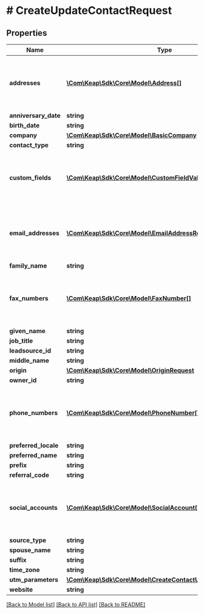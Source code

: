 # # CreateUpdateContactRequest

## Properties

Name | Type | Description | Notes
------------ | ------------- | ------------- | -------------
**addresses** | [**\Com\Keap\Sdk\Core\Model\Address[]**](Address.md) | If an empty array is specified, all existing values will be removed. | [optional]
**anniversary_date** | **string** |  | [optional]
**birth_date** | **string** |  | [optional]
**company** | [**\Com\Keap\Sdk\Core\Model\BasicCompany**](BasicCompany.md) |  | [optional]
**contact_type** | **string** |  | [optional]
**custom_fields** | [**\Com\Keap\Sdk\Core\Model\CustomFieldValue[]**](CustomFieldValue.md) | If an empty array is specified, all existing values will be removed. | [optional]
**email_addresses** | [**\Com\Keap\Sdk\Core\Model\EmailAddressRequest[]**](EmailAddressRequest.md) | If an empty array is specified, all existing values will be removed. | [optional]
**family_name** | **string** |  | [optional]
**fax_numbers** | [**\Com\Keap\Sdk\Core\Model\FaxNumber[]**](FaxNumber.md) | If an empty array is specified, all existing values will be removed. | [optional]
**given_name** | **string** |  | [optional]
**job_title** | **string** |  | [optional]
**leadsource_id** | **string** |  | [optional]
**middle_name** | **string** |  | [optional]
**origin** | [**\Com\Keap\Sdk\Core\Model\OriginRequest**](OriginRequest.md) |  | [optional]
**owner_id** | **string** |  | [optional]
**phone_numbers** | [**\Com\Keap\Sdk\Core\Model\PhoneNumber[]**](PhoneNumber.md) | If an empty array is specified, all existing values will be removed. | [optional]
**preferred_locale** | **string** |  | [optional]
**preferred_name** | **string** |  | [optional]
**prefix** | **string** |  | [optional]
**referral_code** | **string** |  | [optional]
**social_accounts** | [**\Com\Keap\Sdk\Core\Model\SocialAccount[]**](SocialAccount.md) | If an empty array is specified, all existing values will be removed. | [optional]
**source_type** | **string** |  | [optional]
**spouse_name** | **string** |  | [optional]
**suffix** | **string** |  | [optional]
**time_zone** | **string** |  | [optional]
**utm_parameters** | [**\Com\Keap\Sdk\Core\Model\CreateContactUtmPropertiesRequest**](CreateContactUtmPropertiesRequest.md) |  | [optional]
**website** | **string** |  | [optional]

[[Back to Model list]](../../README.md#models) [[Back to API list]](../../README.md#endpoints) [[Back to README]](../../README.md)
